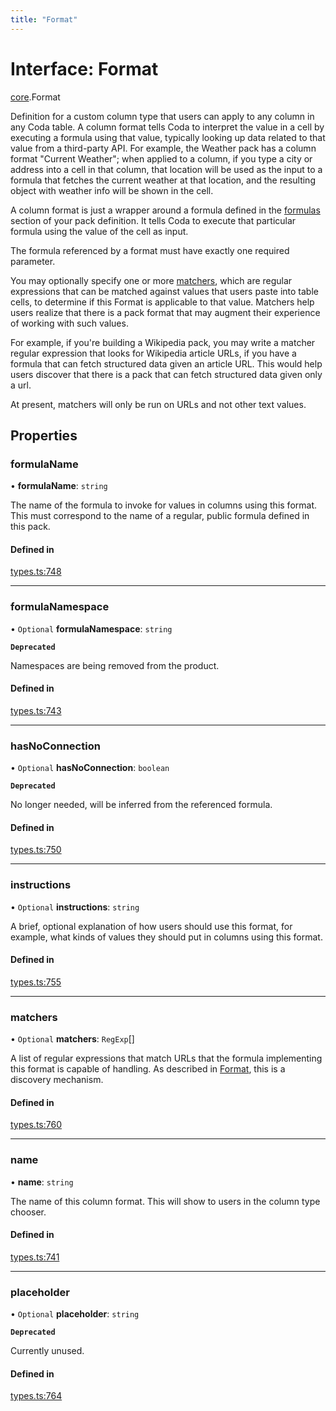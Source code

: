 ```yaml
---
title: "Format"
---
```

# Interface: Format

[core](../modules/core.md).Format

Definition for a custom column type that users can apply to any column in any Coda table.
A column format tells Coda to interpret the value in a cell by executing a formula
using that value, typically looking up data related to that value from a third-party API.
For example, the Weather pack has a column format "Current Weather"; when applied to a column,
if you type a city or address into a cell in that column, that location will be used as the input
to a formula that fetches the current weather at that location, and the resulting object with
weather info will be shown in the cell.

A column format is just a wrapper around a formula defined in the [formulas](core.PackVersionDefinition.md#formulas) section
of your pack definition. It tells Coda to execute that particular formula using the value
of the cell as input.

The formula referenced by a format must have exactly one required parameter.

You may optionally specify one or more [matchers](core.Format.md#matchers), which are regular expressions
that can be matched against values that users paste into table cells, to determine if
this Format is applicable to that value. Matchers help users realize that there is a pack
format that may augment their experience of working with such values.

For example, if you're building a Wikipedia pack, you may write a matcher regular expression
that looks for Wikipedia article URLs, if you have a formula that can fetch structured data
given an article URL. This would help users discover that there is a pack that can fetch
structured data given only a url.

At present, matchers will only be run on URLs and not other text values.

## Properties

### formulaName

• **formulaName**: `string`

The name of the formula to invoke for values in columns using this format.
This must correspond to the name of a regular, public formula defined in this pack.

#### Defined in

[types.ts:748](https://github.com/coda/packs-sdk/blob/main/types.ts#L748)

___

### formulaNamespace

• `Optional` **formulaNamespace**: `string`

**`Deprecated`**

 Namespaces are being removed from the product.

#### Defined in

[types.ts:743](https://github.com/coda/packs-sdk/blob/main/types.ts#L743)

___

### hasNoConnection

• `Optional` **hasNoConnection**: `boolean`

**`Deprecated`**

 No longer needed, will be inferred from the referenced formula.

#### Defined in

[types.ts:750](https://github.com/coda/packs-sdk/blob/main/types.ts#L750)

___

### instructions

• `Optional` **instructions**: `string`

A brief, optional explanation of how users should use this format, for example, what kinds
of values they should put in columns using this format.

#### Defined in

[types.ts:755](https://github.com/coda/packs-sdk/blob/main/types.ts#L755)

___

### matchers

• `Optional` **matchers**: `RegExp`[]

A list of regular expressions that match URLs that the formula implementing this format
is capable of handling. As described in [Format](core.Format.md), this is a discovery mechanism.

#### Defined in

[types.ts:760](https://github.com/coda/packs-sdk/blob/main/types.ts#L760)

___

### name

• **name**: `string`

The name of this column format. This will show to users in the column type chooser.

#### Defined in

[types.ts:741](https://github.com/coda/packs-sdk/blob/main/types.ts#L741)

___

### placeholder

• `Optional` **placeholder**: `string`

**`Deprecated`**

 Currently unused.

#### Defined in

[types.ts:764](https://github.com/coda/packs-sdk/blob/main/types.ts#L764)
